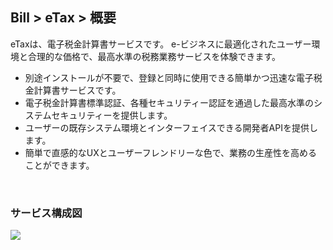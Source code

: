 ## Bill > eTax > 概要

eTaxは、電子税金計算書サービスです。
e-ビジネスに最適化されたユーザー環境と合理的な価格で、最高水準の税務業務サービスを体験できます。

* 別途インストールが不要で、登録と同時に使用できる簡単かつ迅速な電子税金計算書サービスです。
* 電子税金計算書標準認証、各種セキュリティー認証を通過した最高水準のシステムセキュリティーを提供します。
* ユーザーの既存システム環境とインターフェイスできる開発者APIを提供します。
* 簡単で直感的なUXとユーザーフレンドリーな色で、業務の生産性を高めることができます。

<br/>

### サービス構成図
![](http://static.toastoven.net/prod_toastbill/Bill(e-Tax)_overview_en.png)
